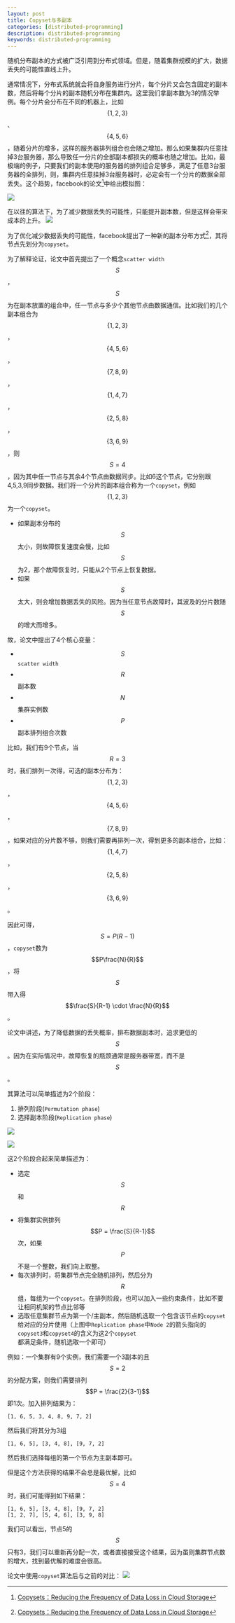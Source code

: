 ```yaml
---
layout: post
title: Copyset与多副本
categories: [distributed-programming]
description: distributed-programming
keywords: distributed-programming
---
```


随机分布副本的方式被广泛引用到分布式领域。但是，随着集群规模的扩大，数据丢失的可能性直线上升。

通常情况下，分布式系统就会将自身服务进行分片，每个分片又会包含固定的副本数，然后将每个分片的副本随机分布在集群内。这里我们拿副本数为3的情况举例。每个分片会分布在不同的机器上，比如$$\{1,2,3\}$$、$$\{4,5,6\}$$，随着分片的增多，这样的服务器排列组合也会随之增加。那么如果集群内任意挂掉3台服务器，那么导致任一分片的全部副本都损失的概率也随之增加。比如，最极端的例子，只要我们的副本使用的服务器的排列组合足够多，满足了任意3台服务器的全排列，则，集群内任意挂掉3台服务器时，必定会有一个分片的数据全部丢失。这个趋势，facebook的论文[^1]中给出模拟图：

![](/images/posts/distribution/copysets-0.png)

在以往的算法下，为了减少数据丢失的可能性，只能提升副本数，但是这样会带来成本的上升。
![](/images/posts/distribution/copysets-1.png)

为了优化减少数据丢失的可能性，facebook提出了一种新的副本分布方式[^1]，其将节点先划分为`copyset`。

为了解释论证，论文中首先提出了一个概念`scatter width`$$S$$，$$S$$为在副本放置的组合中，任一节点与多少个其他节点由数据通信。比如我们的几个副本组合为$$\{1,2,3\}$$，$$\{4,5,6\}$$，$$\{7,8,9\}$$，$$\{1,4,7\}$$，$$\{2,5,8\}$$，$$\{3,6,9\}$$，则$$S = 4$$，因为其中任一节点与其余4个节点由数据同步。比如6这个节点，它分别跟4,5,3,9同步数据。我们将一个分片的副本组合称为一个`copyset`，例如$$\{1,2,3\}$$为一个`copyset`。

* 如果副本分布的$$S$$太小，则故障恢复速度会慢，比如$$S$$为2，那个故障恢复时，只能从2个节点上恢复数据。
* 如果$$S$$太大，则会增加数据丢失的风险。因为当任意节点故障时，其波及的分片数随$$S$$的增大而增多。

故，论文中提出了4个核心变量：

* $$S$$ `scatter width`
* $$R$$ 副本数
* $$N$$ 集群实例数
* $$P$$ 副本排列组合次数

比如，我们有9个节点，当$$R = 3$$时，我们排列一次得，可选的副本分布为：$$\{1,2,3\}$$，$$\{4,5,6\}$$，$$\{7,8,9\}$$，如果对应的分片数不够，则我们需要再排列一次，得到更多的副本组合，比如：$$\{1,4,7\}$$，$$\{2,5,8\}$$，$$\{3,6,9\}$$。

因此可得，$$ S = P(R-1) $$，`copyset`数为$$P\frac{N}{R}$$，将$$S$$带入得$$\frac{S}{R-1} \cdot \frac{N}{R}$$。

论文中讲述，为了降低数据的丢失概率，排布数据副本时，追求更低的$$S$$。因为在实际情况中，故障恢复的瓶颈通常是服务器带宽，而不是$$S$$。

其算法可以简单描述为2个阶段：
1. 排列阶段(`Permutation phase`)
2. 选择副本阶段(`Replication phase`)

![](/images/posts/distribution/copysets-3.png)

![](/images/posts/distribution/copysets-4.png)


这2个阶段合起来简单描述为：
* 选定$$S$$和$$R$$
* 将集群实例排列$$P = \frac{S}{R-1}$$次，如果$$P$$不是一个整数，我们向上取整。
* 每次排列时，将集群节点完全随机排列，然后分为$$R$$组，每组为一个`copyset`。在排列阶段，也可以加入一些约束条件，比如不要让相同机架的节点比邻等
* 选取任意集群节点为第一个/主副本，然后随机选取一个包含该节点的`copyset`给对应的分片使用（上图中`Replication phase`中`Node 2`的箭头指向的`copyset3`和`copyset4`的含义为这2个`copyset`都满足条件，随机选取一个即可）

例如：一个集群有9个实例，我们需要一个3副本的且$$S = 2$$的分配方案，则我们需要排列$$P = \frac{2}{3-1}$$即1次。加入排列结果为：
```
[1, 6, 5, 3, 4, 8, 9, 7, 2]
```
然后我们将其分为3组
```
[1, 6, 5], [3, 4, 8], [9, 7, 2]
```
然后我们选择每组的第一个节点为主副本即可。

但是这个方法获得的结果不会总是最优解，比如$$S = 4$$时，我们可能得到如下结果：
```
[1, 6, 5], [3, 4, 8], [9, 7, 2]
[1, 2, 7], [5, 4, 6], [3, 9, 8]
```
我们可以看出，节点5的$$S$$只有3，我们可以重新再分配一次，或者直接接受这个结果，因为虽则集群节点数的增大，找到最优解的难度会很高。

论文中使用`copyset`算法后与之前的对比：
![](/images/posts/distribution/copysets-2.png)

[^1]: [Copysets：Reducing the Frequency of Data Loss in Cloud Storage](/images/posts/distribution/Copysets-Reducing-the-Frequency-of-Data-Loss-in-Cloud-Storage.pdf)
[^2]: [Copysets and Chainsets：A Better Way to Replicate](http://hackingdistributed.com/2014/02/14/chainsets/)
